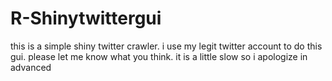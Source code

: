 # R-Shinytwittergui
this is a simple shiny twitter crawler. i use my legit twitter account to do this gui. please let me know what you think. it is a little slow so i apologize in advanced
